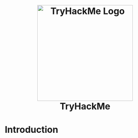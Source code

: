 <h1 align="center">
  <br>
  <a href="https://github.com/n0obit4/CTF/tree/master/TryHackMe"><img src="https://assets.tryhackme.com/img/THMlogo.png" alt="TryHackMe Logo" border="0" width="300"></a>
  <br>
  TryHackMe
  <br>
</h1>


# Introduction
